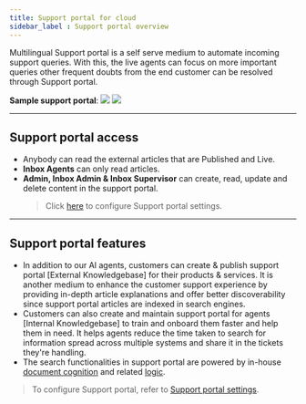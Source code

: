 ```yaml
---
title: Support portal for cloud 
sidebar_label : Support portal overview 
---
```


Multilingual Support portal is a self serve medium to automate incoming support queries. With this, the live agents can focus on more important queries other frequent doubts from the end customer can be resolved through Support portal.

**Sample support portal**: 
![](https://i.imgur.com/zHslCKA.png)
![](https://i.imgur.com/ZiTcxez.png)

-------

## Support portal access  

- Anybody can read the external articles that are Published and Live. 
- **Inbox Agents** can only read articles.
- **Admin, Inbox Admin & Inbox Supervisor** can create, read, update and delete content in the support portal. 
    > Click [here](https://docs.yellow.ai/docs/platform_concepts/inbox/inbox-settings/productivitytools/connecttosubdomain) to configure Support portal settings.

-----

## Support portal features

- In addition to our AI agents, customers can create & publish support portal [External Knowledgebase] for their products & services. It is another medium to enhance the customer support experience by providing in-depth article explanations and offer better discoverability since support portal articles are indexed in search engines.
- Customers can also create and maintain support portal for agents [Internal Knowledgebase] to train and onboard them faster and help them in need. It helps agents reduce the time taken to search for information spread across multiple systems and share it in the tickets they're handling.
- The search functionalities in support portal are powered by in-house [document cognition](https://docs.yellow.ai/docs/platform_concepts/studio/train/what-is-document-cognition) and related [logic](https://docs.yellow.ai/docs/platform_concepts/studio/kb/overview).

> To configure Support portal, refer to [Support portal settings](https://docs.yellow.ai/docs/platform_concepts/inbox/inbox-settings/productivitytools/connecttosubdomain).



